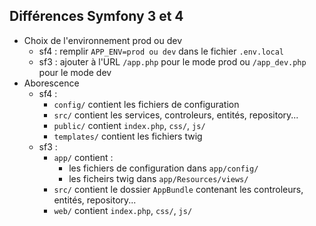 ## Différences Symfony 3 et 4

* Choix de l'environnement prod ou dev
    * sf4 : remplir `APP_ENV=prod ou dev` dans le fichier `.env.local`
    * sf3 : ajouter à l'URL `/app.php` pour le mode prod ou `/app_dev.php` pour le mode dev
* Aborescence
    * sf4 :
        * `config/`     contient les fichiers de configuration
        * `src/`        contient les services, controleurs, entités, repository...
        * `public/`     contient `index.php`, `css/`, `js/`
        * `templates/`  contient les fichiers twig
    * sf3 : 
        * `app/`    contient :
            * les fichiers de configuration dans `app/config/`
            * les ficheirs twig dans `app/Resources/views/`
        * `src/`    contient le dossier `AppBundle` contenant les controleurs, entités, repository...
        * `web/`    contient `index.php`, `css/`, `js/`